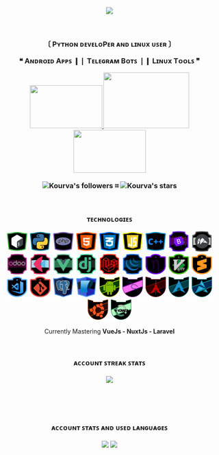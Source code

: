 <!-- Github's Readme Section -->
<h3 align="center">
    <!-- Trophy cards -->
    <img align="center" src="https://github-profile-trophy.vercel.app/?username=Kourva&no-bg=true&no-frame=true&column=6&row=1&margin-w=10&theme=matrix" />
    <br><br><br>
    <!-- About Me Section -->
    <p> 〔 Pʏᴛʜᴏɴ ᴅᴇᴠᴇʟᴏPᴇʀ ᴀɴᴅ ʟɪɴᴜx ᴜꜱᴇʀ 〕 </p> 
    <p>❝ Aɴᴅʀᴏɪᴅ Aᴩᴩꜱ ❙❘ Tᴇʟᴇɢʀᴀᴍ Bᴏᴛꜱ ❘❙ Lɪɴᴜx Tᴏᴏʟꜱ ❞</p>
    <!-- Certificates Section -->
    <p align="center">
        <a href="https://verify.mygreatlearning.com/verify/YJFFJNUM">
            <img src="https://d9jmtjs5r4cgq.cloudfront.net/ComplementaryCourseCertificate/2711791/original/Mike_Kourva20230608-69-1gt13gw.jpg" width=169 height=100 />
        </a>
        <a href="https://www.hackerrank.com/certificates/c3daf8efff6a">
            <img src="https://user-images.githubusercontent.com/118578799/233812176-983a8253-d161-4a1e-a336-0db76fcc15e2.png" width=200 height=130/>
        </a>
        <a href="https://verify.mygreatlearning.com/verify/OWNKOILF">
            <img src="https://d9jmtjs5r4cgq.cloudfront.net/ComplementaryCourseCertificate/2712126/original/Mike_Kourva20230608-69-vs9xma.jpg" width=169 height=100 />
        </a>
<!--         <a href="https://www.hackerrank.com/certificates/85073a706114">
            <img src="https://github.com/Kourva/Kourva/assets/118578799/a55963a6-aadd-4f9c-aabe-97a850ea6700" width=169 height=100 />
        </a> -->
    </p>
    <!-- Github Account Details  -->
    <img alt="Kourva's followers" src="https://img.shields.io/github/followers/Kourva?color=36ba01&label=Follows&logo=github&logoColor=000000&style=flat-square"> ⌗
    <img alt="Kourva's stars" src="https://img.shields.io/github/stars/Kourva?color=36ba01&label=Stars&logo=github&logoColor=000000&style=flat-square">
    <br>
</h3>
<br>

<!-- Skills Table -->
<div align="center">
    <div>
        <h3> ᴛᴇᴄʜɴᴏʟᴏɢɪᴇꜱ </h3> 
          <img width="50px" src="https://github.com/Kourva/AwesomeBadges/blob/main/Badges/languages/bash.png" alt="sh" title="BashScript" /> 
          <img width="50px" src="https://github.com/Kourva/AwesomeBadges/blob/main/Badges/languages/python.png" alt="py" title="Python"/> 
          <img width="50px" src="https://github.com/Kourva/AwesomeBadges/blob/main/Badges/languages/php.png" alt="php" title="PHP"/> 
          <img width="50px" src="https://github.com/Kourva/AwesomeBadges/blob/main/Badges/languages/html.png" alt="html" title="HTML"/> 
          <img width="50px" src="https://github.com/Kourva/AwesomeBadges/blob/main/Badges/languages/css.png" alt="css" title="CSS"/> 
          <img width="50px" src="https://github.com/Kourva/AwesomeBadges/blob/main/Badges/languages/js.png" alt="js" title="JavaScript"/>
          <img width="50px" src="https://github.com/Kourva/AwesomeBadges/blob/main/Badges/languages/cpp.png" alt="cpp" title="C++"/>    
          <img width="50px" src="https://github.com/Kourva/AwesomeBadges/blob/main/Badges/frameworks/bootstrap.png" alt="css,js" title="Bootstrap" /> 
          <img width="50px" src="https://github.com/Kourva/AwesomeBadges/blob/main/Badges/frameworks/kivy.png" alt="py" title="Kivy"/> 
          <img width="50px" src="https://github.com/Kourva/AwesomeBadges/blob/main/Badges/frameworks/odoo.png" alt="py" title="Odoo"/> 
          <img width="50px" src="https://github.com/Kourva/AwesomeBadges/blob/main/Badges/frameworks/flet.png" alt="py" title="Flet"/> 
          <img width="50px" src="https://github.com/Kourva/AwesomeBadges/blob/main/Badges/frameworks/vue.png" alt="vue" title="Vue"/> 
          <img width="50px" src="https://github.com/Kourva/AwesomeBadges/blob/main/Badges/frameworks/django.png" alt="py" title="Django"/>
          <img width="50px" src="https://github.com/Kourva/AwesomeBadges/blob/main/Badges/frameworks/laravel.png" alt="php" title="Laravel"/>
          <img width="50px" src="https://github.com/Kourva/AwesomeBadges/blob/main/Badges/frameworks/jquery.png" alt="js" title="Jquery"/>
          <img width="50px" src="https://github.com/Kourva/AwesomeBadges/blob/main/Badges/editors/nano.png" alt="x" title="Nano" /> 
          <img width="50px" src="https://github.com/Kourva/AwesomeBadges/blob/main/Badges/editors/vim.png" alt="x" title="Vim"/> 
          <img width="50px" src="https://github.com/Kourva/AwesomeBadges/blob/main/Badges/editors/sublime.png" alt="x" title="Sublime"/> 
          <img width="50px" src="https://github.com/Kourva/AwesomeBadges/blob/main/Badges/editors/vscode.png" alt="x" title="VsCode"/> 
          <img width="50px" src="https://github.com/Kourva/AwesomeBadges/blob/main/Badges/tools/git.png" alt="x" title="Git"/>
          <img width="50px" src="https://github.com/Kourva/AwesomeBadges/blob/main/Badges/databases/postgresql.png" alt="x" title="PostgreSql"/>
          <img width="50px" src="https://github.com/Kourva/AwesomeBadges/blob/main/Badges/databases/sqlite.png" alt="x" title="Sqlite"/>
          <img width="50px" src="https://github.com/Kourva/AwesomeBadges/blob/main/Badges/distros/android.png" alt="apk" title="Android" /> 
          <img width="50px" src="https://github.com/Kourva/AwesomeBadges/blob/main/Badges/distros/kalilinux.png" alt="x" title="KaliLinux"/> 
          <img width="50px" src="https://github.com/Kourva/AwesomeBadges/blob/main/Badges/distros/blackarch.png" alt="x" title="BlackArch"/> 
          <img width="50px" src="https://github.com/Kourva/AwesomeBadges/blob/main/Badges/distros/archlinux.png" alt="x" title="ArchLinux"/> 
          <img width="50px" src="https://github.com/Kourva/AwesomeBadges/blob/main/Badges/distros/artixlinux.png" alt="x" title="ArtixLinux"/>
          <img width="50px" src="https://github.com/Kourva/AwesomeBadges/blob/main/Badges/distros/ubuntu.png" alt="x" title="Ubuntu"/>
          <img width="50px" src="https://github.com/Kourva/AwesomeBadges/blob/main/Badges/distros/voidlinux.png" alt="x" title="VoidLinux"/>
</div>
    <p>Currently Mastering <b>VueJs - NuxtJs - Laravel</b></p>
<br>

<!-- Account's Streak Stats -->
<h3 align="center">
    <p> ᴀᴄᴄᴏᴜɴᴛ ꜱᴛʀᴇᴀᴋ ꜱᴛᴀᴛꜱ </p> 
        <img align="center" src="https://streak-stats.demolab.com?user=Kourva&theme=transparent&hide_border=true&border_radius=10&locale=en&mode=weekly&card_width=800&background=00000000&ring=36ba01&currStreakLabel=ffffff&fire=ffffff&stroke=36ba01&sideLabels=ffffff&theme=hacker" />
    <p>
</h3>

<!-- Extra Repository Pins -->
<!--
<h3 align="center">
    <br>
    <p>⌈ ᴛᴏᴩ ʀᴇᴩᴏꜱɪᴛᴏʀɪᴇꜱ ⌋</p>
    <a href="https://github.com/Kourva/AwesomeChatGPTBot">
        <img align="center" src="https://github-readme-stats-git-masterrstaa-rickstaa.vercel.app/api/pin/?username=Kourva&repo=AwesomeChatGPTBot&theme=transparent&show_owner=false&border_color=000000&title_color=000000&text_color=020202&border_radius=10&bg_color=0,ff007f,ff557f,ff00ff" />
    </a>&nbsp;
    <a href="https://github.com/Kourva/V2rayDoprax">
        <img align="center" src="https://github-readme-stats-git-masterrstaa-rickstaa.vercel.app/api/pin/?username=Kourva&repo=V2rayDoprax&theme=transparent&show_owner=false&border_color=000000&title_color=000000&text_color=020202&border_radius=10&bg_color=0,00ff00,36ba01,3bcf05" />
    </a><br><br>
    <a href="https://github.com/Kourva/FletGrm">
        <img align="center" src="https://github-readme-stats-git-masterrstaa-rickstaa.vercel.app/api/pin/?username=Kourva&repo=FletGrm&theme=transparent&show_owner=false&border_color=000000&title_color=000000&text_color=020202&border_radius=10&bg_color=214263,4589ce,214263" />
    </a>&nbsp;
    <a href="https://github.com/Kourva/CornHub">
        <img align="center" src="https://github-readme-stats-git-masterrstaa-rickstaa.vercel.app/api/pin/?username=Kourva&repo=CornHub&theme=transparent&show_owner=false&border_color=000000&title_color=000000&text_color=020202&border_radius=10&bg_color=c2c200,ff5500,c2c200" />
    </a>
    
</h3>
-->

<br>

<!-- Account's Languages Stats -->
<h3 align="center">
    <br>
    <p> ᴀᴄᴄᴏᴜɴᴛ ꜱᴛᴀᴛꜱ ᴀɴᴅ ᴜꜱᴇᴅ ʟᴀɴɢᴜᴀɢᴇꜱ </p>
    <img align="center" src="https://github-readme-stats.vercel.app/api?username=Kourva&show_icons=true&theme=transparent&bg-color=00000000&hide_border=false&title_color=ffffff&text_color=3bcf05&count_private=true&locale=en&rank_icon=percentile&border_color=00000000&border_radius=10&line_height=25&&show=reviews,discussions_started,discussions_answered&include_all_commits=true&text_bold=true" />
    <img align="center" src="https://github-readme-stats.vercel.app/api/top-langs/?username=Kourva&langs_count=15&layout=compact&hide_border=false&theme=transparent&locale=en&title_color=ffffff&text_color=3bcf05&card_width=350&border_color=00000000&border_radius=10&line_height=30" />
</h3> 
